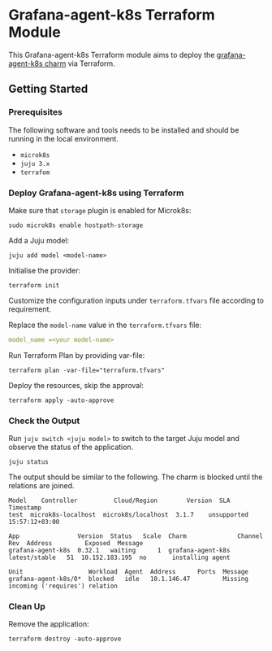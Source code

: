 # Grafana-agent-k8s Terraform Module

This Grafana-agent-k8s Terraform module aims to deploy the [grafana-agent-k8s charm](https://charmhub.io/grafana-agent-k8s) via Terraform.

## Getting Started

### Prerequisites

The following software and tools needs to be installed and should be running in the local environment.

- `microk8s`
- `juju 3.x`
- `terrafom`

### Deploy Grafana-agent-k8s using Terraform

Make sure that `storage` plugin is enabled for Microk8s:

```console
sudo microk8s enable hostpath-storage
```

Add a Juju model:

```console
juju add model <model-name>
```

Initialise the provider:

```console
terraform init
```

Customize the configuration inputs under `terraform.tfvars` file according to requirement.

Replace the `model-name` value in the `terraform.tfvars` file:

```yaml
model_name =<your model-name>
```

Run Terraform Plan by providing var-file:

```console
terraform plan -var-file="terraform.tfvars" 
```

Deploy the resources, skip the approval:

```console
terraform apply -auto-approve 
```

### Check the Output

Run `juju switch <juju model>` to switch to the target Juju model and observe the status of the application.

```console
juju status
```

The output should be similar to the following. The charm is blocked until the relations are joined.

```console
Model    Controller          Cloud/Region        Version  SLA          Timestamp
test  microk8s-localhost  microk8s/localhost  3.1.7    unsupported  15:57:12+03:00

App                Version  Status   Scale  Charm              Channel        Rev  Address         Exposed  Message
grafana-agent-k8s  0.32.1   waiting      1  grafana-agent-k8s  latest/stable   51  10.152.183.195  no       installing agent

Unit                  Workload  Agent  Address      Ports  Message
grafana-agent-k8s/0*  blocked   idle   10.1.146.47         Missing incoming ('requires') relation
```

### Clean Up

Remove the application:

```console
terraform destroy -auto-approve
```
